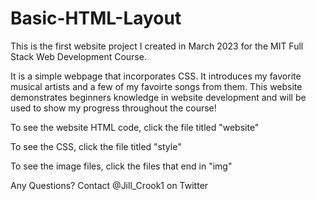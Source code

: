 # Basic-HTML-Layout


This is the first website project I created in March 2023 for the MIT Full Stack Web Development Course.

It is a simple webpage that incorporates CSS. It introduces my favorite musical artists and a few of my favoirte songs from them.
This website demonstrates beginners knowledge in website development and will be used to show my progress throughout the course!

To see the website HTML code, click the file titled "website"

To see the CSS, click the file titled "style"

To see the image files, click the files that end in "img"


Any Questions? Contact @Jill_Crook1 on Twitter
